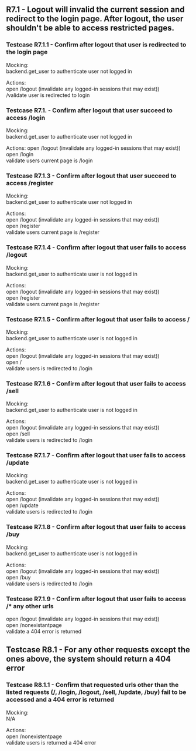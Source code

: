 ﻿
## R7.1 - Logout will invalid the current session and redirect to the login page. After logout, the user shouldn't be able to access restricted pages.  

### Testcase R7.1.1 - Confirm after logout that user is redirected to the login page
Mocking:   
backend.get_user to authenticate user not logged in  

Actions:  
open /logout (invalidate any logged-in sessions that may exist))  
/validate user is redirected to login  

### Testcase R7.1. - Confirm after logout that user succeed to access /login  
Mocking:   
backend.get_user to authenticate user not logged in  

Actions:
open /logout (invalidate any logged-in sessions that may exist))  
open /login  
validate users current page is /login  

### Testcase R7.1.3 - Confirm after logout that user succeed to access /register  
Mocking:   
backend.get_user to authenticate user not logged in  

Actions:  
open /logout (invalidate any logged-in sessions that may exist))  
open /register  
validate users current page is /register  

### Testcase R7.1.4 - Confirm after logout that user fails to access /logout  
Mocking:   
backend.get_user to authenticate user is not logged in  

Actions:  
open /logout (invalidate any logged-in sessions that may exist))  
open /register  
validate users current page is /register  

### Testcase R7.1.5 - Confirm after logout that user fails to access /  
Mocking:   
backend.get_user to authenticate user is not logged in  

Actions:  
open /logout (invalidate any logged-in sessions that may exist))  
open /  
validate users is redirected to /login   

### Testcase R7.1.6 - Confirm after logout that user fails to access /sell  
Mocking:   
backend.get_user to authenticate user is not logged in  

Actions:  
open /logout (invalidate any logged-in sessions that may exist))  
open /sell  
validate users is redirected to /login   

### Testcase R7.1.7 - Confirm after logout that user fails to access /update  
Mocking:   
backend.get_user to authenticate user is not logged in  

Actions:  
open /logout (invalidate any logged-in sessions that may exist))  
open /update  
validate users is redirected to /login   

### Testcase R7.1.8 - Confirm after logout that user fails to access /buy   
Mocking:   
backend.get_user to authenticate user is not logged in  

Actions:  
open /logout (invalidate any logged-in sessions that may exist))  
open /buy  
validate users is redirected to /login   

### Testcase R7.1.9 - Confirm after logout that user fails to access /\* any other urls
open /logout (invalidate any logged-in sessions that may exist))  
open /nonexistantpage  
validate a 404 error is returned  

## Testcase R8.1 - For any other requests except the ones above, the system should return a 404 error   

### Testcase R8.1.1 - Confirm that requested urls other than the listed requests (/, /login, /logout, /sell, /update, /buy) fail to be accessed and a 404 error is returned
Mocking:   
N/A  

Actions:  
open /nonexistentpage  
validate users is returned a 404 error  





